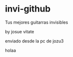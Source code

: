 # invi-github
Tus mejores guitarras invisibles

by josue vitate

enviado desde la pc de jozu3


holaa